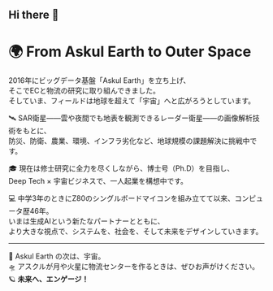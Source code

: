 ## Hi there 👋

<!--
**kkoike-lab/kkoike-lab** is a ✨ _special_ ✨ repository because its `README.md` (this file) appears on your GitHub profile.

Here are some ideas to get you started:

- 🔭 I’m currently working on ...
- 🌱 I’m currently learning ...
- 👯 I’m looking to collaborate on ...
- 🤔 I’m looking for help with ...
- 💬 Ask me about ...
- 📫 How to reach me: ...
- 😄 Pronouns: ...
- ⚡ Fun fact: ...
-->
# 🌍 From Askul Earth to Outer Space

2016年にビッグデータ基盤「Askul Earth」を立ち上げ、  
そこでECと物流の研究に取り組んできました。  
そしていま、フィールドは地球を超えて「宇宙」へと広がろうとしています。

🛰 SAR衛星――雲や夜間でも地表を観測できるレーダー衛星――の画像解析技術をもとに、  
防災、防衛、農業、環境、インフラ劣化など、地球規模の課題解決に挑戦中です。

🎓 現在は修士研究に全力を尽くしながら、博士号（Ph.D）を目指し、  
Deep Tech × 宇宙ビジネスで、一人起業を構想中です。

💻 中学3年のときにZ80のシングルボードマイコンを組み立てて以来、コンピュータ歴46年。  
いまは生成AIという新たなパートナーとともに、  
より大きな視点で、システムを、社会を、そして未来をデザインしていきます。

---

🚀 Askul Earth の次は、宇宙。  
🛸 アスクルが月や火星に物流センターを作るときは、ぜひお声がけください。  
🪐 **未来へ、エンゲージ！**
